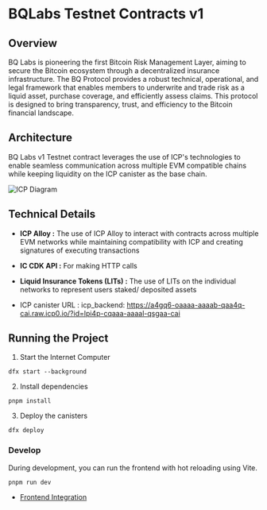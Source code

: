 # BQLabs Testnet Contracts v1

## Overview

BQ Labs is pioneering the first Bitcoin Risk Management Layer, aiming to secure the Bitcoin ecosystem through a decentralized insurance infrastructure. The BQ Protocol provides a robust technical, operational, and legal framework that enables members to underwrite and trade risk as a liquid asset, purchase coverage, and efficiently assess claims. This protocol is designed to bring transparency, trust, and efficiency to the Bitcoin financial landscape.

## Architecture

BQ Labs v1 Testnet contract leverages the use of ICP's technologies to enable seamless communication across multiple EVM compatible chains while keeping liquidity on the ICP canister as the base chain.

![ICP Diagram](https://brown-high-badger-463.mypinata.cloud/ipfs/bafkreict3vflusnnhwv7pibagzvl2jshei3bvixnxyakrb6ntqxgxf23ym)

## Technical Details

- **ICP Alloy :**
  The use of ICP Alloy to interact with contracts across multiple EVM networks while maintaining compatibility with ICP and creating signatures of executing transactions

- **IC CDK API :**
  For making HTTP calls

- **Liquid Insurance Tokens (LITs) :**
  The use of LITs on the individual networks to represent users staked/ deposited assets

- ICP canister URL :
  icp_backend: https://a4gq6-oaaaa-aaaab-qaa4q-cai.raw.icp0.io/?id=lpi4p-cqaaa-aaaal-qsgaa-cai

## Running the Project

1. Start the Internet Computer

```
dfx start --background
```

2. Install dependencies

```
pnpm install
```

3. Deploy the canisters

```
dfx deploy
```

### Develop

During development, you can run the frontend with hot reloading using Vite.

```
pnpm run dev
```

- [Frontend Integration](https://github.com/bitquid-labs/testnet-v1/blob/main/canisters/README.md#frontend-integration)
